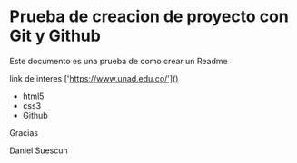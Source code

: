 # Prueba de creacion de proyecto con Git y Github

Este documento es una prueba de como crear un Readme


link de interes ['https://www.unad.edu.co/']()

* html5
* css3
* Github

Gracias

Daniel Suescun
